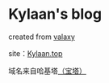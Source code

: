 # Kylaan's blog

created from [valaxy](https://valaxy.site)

site：[Kylaan.top](https://Kylaan.top)

域名来自哈基塔[（宝塔）](https://bt.cn)
